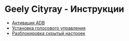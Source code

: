 # Geely Cityray - Инструкции

- [Активация ADB](adb_activation.md)
- [Установка голосового управления](add_voice_control.md)
- [Разблокировка скрытый настроек](unlock_hidden_settings.md)
